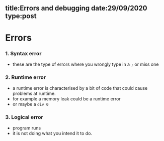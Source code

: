 title:Errors and debugging
date:29/09/2020
type:post
----
# Errors
### 1. Syntax error
- these are the type of errors where you wrongly type in a `;` or miss one

### 2. Runtime error
- a runtime error is characterised by a bit of code that could cause problems 
at runtime.
- for example a memory leak could be a runtime error
- or maybe a `div 0`

### 3. Logical error
- program runs
- it is not doing what you intend it to do.

